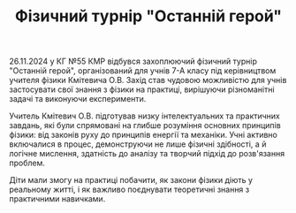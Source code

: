 ﻿---
title: Фізичний турнір "Останній герой"
---

26.11.2024 у КГ №55 КМР відбувся захоплюючий фізичний турнір "Останній герой", організований для учнів 7-А класу під керівництвом учителя фізики Кмітевича О.В. Захід став чудовою можливістю для учнів застосувати свої знання з фізики на практиці, вирішуючи різноманітні задачі та виконуючи експерименти.

Учитель Кмітевич О.В. підготував низку інтелектуальних та практичних завдань, які були спрямовані на глибше розуміння основних принципів фізики: від законів руху до принципів енергії та механіки. Учні активно включалися в процес, демонструючи не лише фізичні здібності, а й логічне мислення, здатність до аналізу та творчий підхід до розв'язання проблем.

Діти мали змогу на практиці побачити, як закони фізики діють у реальному житті, і як важливо поєднувати теоретичні знання з практичними навичками.

<slideshow />
